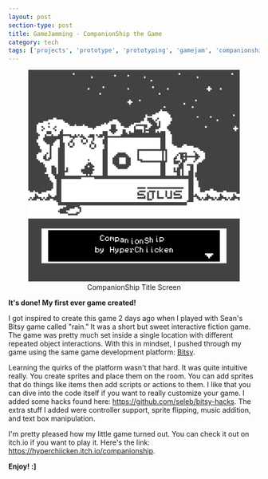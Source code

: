 ```yaml
---
layout: post
section-type: post
title: GameJamming - CompanionShip the Game
category: tech
tags: ['projects', 'prototype', 'prototyping', 'gamejam', 'companionship']
---
```


<figure>
   <center>
	    <img src="/img/2019-10-06/CompanionShip.gif">
      <figcaption align="center">CompanionShip Title Screen</figcaption>
   </center>
</figure>

<b>It's done! My first ever game created!</b>

I got inspired to create this game 2 days ago when I played with Sean's Bitsy game called "rain." It was a short but sweet interactive fiction game. The game was pretty much set inside a single location with different repeated object interactions. With this in mindset, I pushed through my game using the same game development platform: <a href="https://ledoux.itch.io/bitsy">Bitsy</a>.

Learning the quirks of the platform wasn't that hard. It was quite intuitive really. You create sprites and place them on the room. You can add sprites that do things like items then add scripts or actions to them. I like that you can dive into the code itself if you want to really customize your game. I added some hacks found here: <a href="https://github.com/seleb/bitsy-hacks">https://github.com/seleb/bitsy-hacks</a>. The extra stuff I added were controller support, sprite flipping, music addition, and text box manipulation.

I'm pretty pleased how my little game turned out. You can check it out on itch.io if you want to play it. Here's the link: <a href="https://hyperchiicken.itch.io/companionship">https://hyperchiicken.itch.io/companionship</a>. 

<b>Enjoy! :] </b>
